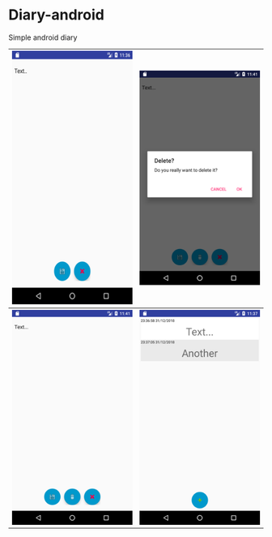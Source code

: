 # Diary-android
Simple android diary
<table>
  <tr>
    <th><img src="https://github.com/torar9/Diary-android/blob/master/screenshot.png" height="500" width="300"></th>
    <th><img src="https://github.com/torar9/Diary-android/blob/master/screenshot2.png")</th>
  </tr>
  <tr>
    <th><img src="https://github.com/torar9/Diary-android/blob/master/screenshot3.png")</th>
    <th><img src="https://github.com/torar9/Diary-android/blob/master/screenshot4.png")</th>
  </tr>
  </table>
